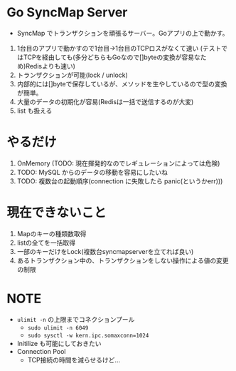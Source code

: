 # Go SyncMap Server
- SyncMap でトランザクションを頑張るサーバー。Goアプリの上で動かす。

1. 1台目のアプリで動かすので1台目->1台目のTCPロスがなくて速い
  (テストではTCPを経由しても(多分どちらもGoなので[]byteの変換が容易なため)Redisよりも速い)
1. トランザクションが可能(lock / unlock)
1. 内部的には[]byteで保存しているが、メソッドを生やしているので型の変換が簡単。
1. 大量のデータの初期化が容易(Redisは一括で送信するのが大変)
1. list も扱える

# やるだけ
1. OnMemory (TODO: 現在揮発的なのでレギュレーションによっては危険)
1. TODO: MySQL からのデータの移動を容易にしたいね
1. TODO: 複数台の起動順序(connection に失敗したら panic(というかerr)))


# 現在できないこと
1. Mapのキーの種類数取得
1. listの全てを一括取得
1. 一部のキーだけをLock(複数台syncmapserverを立てれば良い)
1. あるトランザクション中の、トランザクションをしない操作による値の変更の制限


# NOTE
- `ulimit -n` の上限までコネクションプール
  - `sudo ulimit -n 6049`
  - `sudo sysctl -w kern.ipc.somaxconn=1024`
- Initilize も可能にしておきたい
- Connection Pool
  - TCP接続の時間を減らせるけど...
